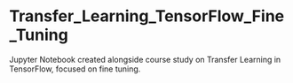 # Transfer_Learning_TensorFlow_Fine_Tuning
Jupyter Notebook created alongside course study on Transfer Learning in TensorFlow, focused on fine tuning.
